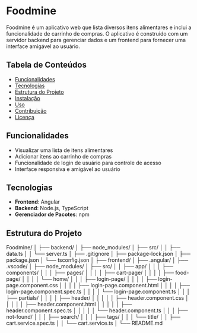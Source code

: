 # Foodmine

Foodmine é um aplicativo web que lista diversos itens alimentares e inclui a funcionalidade de carrinho de compras. O aplicativo é construído com um servidor backend para gerenciar dados e um frontend para fornecer uma interface amigável ao usuário.

## Tabela de Conteúdos
- [Funcionalidades](#funcionalidades)
- [Tecnologias](#tecnologias)
- [Estrutura do Projeto](#estrutura-do-projeto)
- [Instalação](#instalação)
- [Uso](#uso)
- [Contribuição](#contribuição)
- [Licença](#licença)

## Funcionalidades
- Visualizar uma lista de itens alimentares
- Adicionar itens ao carrinho de compras
- Funcionalidade de login de usuário para controle de acesso
- Interface responsiva e amigável ao usuário

## Tecnologias
- **Frontend**: Angular
- **Backend**: Node.js, TypeScript
- **Gerenciador de Pacotes**: npm

## Estrutura do Projeto

Foodmine/
│
├── backend/
│ ├── node_modules/
│ ├── src/
│ │ ├── data.ts
│ │ └── server.ts
│ ├── .gitignore
│ ├── package-lock.json
│ ├── package.json
│ └── tsconfig.json
│
├── frontend/
│ ├── .angular/
│ ├── .vscode/
│ ├── node_modules/
│ ├── src/
│ │ ├── app/
│ │ │ ├── components/
│ │ │ ├── pages/
│ │ │ │ ├── cart-page/
│ │ │ │ ├── food-page/
│ │ │ │ └── home/
│ │ │ ├── login-page/
│ │ │ │ ├── login-page.component.css
│ │ │ │ ├── login-page.component.html
│ │ │ │ ├── login-page.component.spec.ts
│ │ │ │ └── login-page.component.ts
│ │ │ ├── partials/
│ │ │ │ ├── header/
│ │ │ │ │ ├── header.component.css
│ │ │ │ │ ├── header.component.html
│ │ │ │ │ ├── header.component.spec.ts
│ │ │ │ │ └── header.component.ts
│ │ │ ├── not-found/
│ │ │ ├── search/
│ │ │ ├── tags/
│ │ │ └── title/
│ │ ├── cart.service.spec.ts
│ │ └── cart.service.ts
│
└── README.md